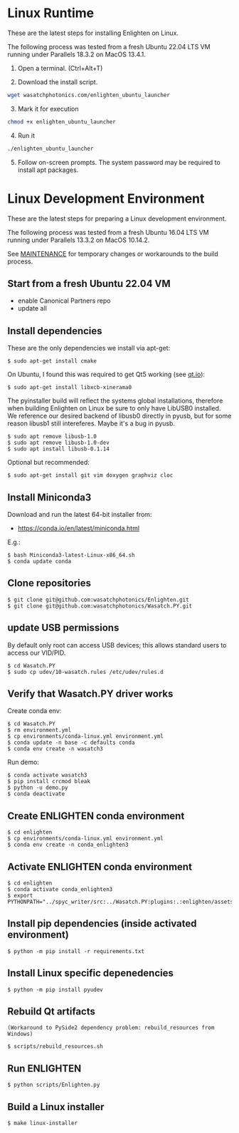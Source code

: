 # Linux Runtime

These are the latest steps for installing Enlighten on Linux.

The following process was tested from a fresh Ubuntu 22.04 LTS VM running under Parallels 18.3.2 on MacOS 13.4.1.

1. Open a terminal. (Ctrl+Alt+T)

2. Download the install script.

```bash
wget wasatchphotonics.com/enlighten_ubuntu_launcher
```

3. Mark it for execution

```bash
chmod +x enlighten_ubuntu_launcher
```

4. Run it

```bash
./enlighten_ubuntu_launcher
```

5. Follow on-screen prompts. The system password may be required to install apt packages.

# Linux Development Environment

These are the latest steps for preparing a Linux development environment.

The following process was tested from a fresh Ubuntu 16.04 LTS VM running under
Parallels 13.3.2 on MacOS 10.14.2.

See [MAINTENANCE](MAINTENANCE.md) for temporary changes or workarounds to
the build process.

## Start from a fresh Ubuntu 22.04 VM

- enable Canonical Partners repo
- update all

## Install dependencies

These are the only dependencies we install via apt-get:

    $ sudo apt-get install cmake 

On Ubuntu, I found this was required to get Qt5 working
(see [qt.io](https://forum.qt.io/topic/93247/qt-qpa-plugin-could-not-load-the-qt-platform-plugin-xcb-in-even-though-it-was-found)):

    $ sudo apt-get install libxcb-xinerama0

The pyinstaller build will reflect the systems global installations, therefore when building Enlighten on Linux be sure to only have LibUSB0 installed. We reference our desired backend of libusb0 directly in pyusb, but for some reason libusb1 still intereferes. Maybe it's a bug in pyusb.

    $ sudo apt remove libusb-1.0
    $ sudo apt remove libusb-1.0-dev
    $ sudo apt install libusb-0.1.14

Optional but recommended:

    $ sudo apt-get install git vim doxygen graphviz cloc

## Install Miniconda3

Download and run the latest 64-bit installer from:

- https://conda.io/en/latest/miniconda.html

E.g.:

    $ bash Miniconda3-latest-Linux-x86_64.sh
    $ conda update conda

## Clone repositories

    $ git clone git@github.com:wasatchphotonics/Enlighten.git
    $ git clone git@github.com:wasatchphotonics/Wasatch.PY.git

## update USB permissions

By default only root can access USB devices; this allows standard users to access
our VID/PID.

    $ cd Wasatch.PY
    $ sudo cp udev/10-wasatch.rules /etc/udev/rules.d

## Verify that Wasatch.PY driver works

Create conda env:

    $ cd Wasatch.PY
    $ rm environment.yml
    $ cp environments/conda-linux.yml environment.yml
    $ conda update -n base -c defaults conda
    $ conda env create -n wasatch3

Run demo:

    $ conda activate wasatch3
    $ pip install crcmod bleak
    $ python -u demo.py
    $ conda deactivate

## Create ENLIGHTEN conda environment

    $ cd enlighten
    $ cp environments/conda-linux.yml environment.yml
    $ conda env create -n conda_enlighten3  

## Activate ENLIGHTEN conda environment

    $ cd enlighten
    $ conda activate conda_enlighten3
    $ export PYTHONPATH="../spyc_writer/src:../Wasatch.PY:plugins:.:enlighten/assets/uic_qrc"

## Install pip dependencies (inside activated environment)

    $ python -m pip install -r requirements.txt

## Install Linux specific depenedencies

    $ python -m pip install pyudev

## Rebuild Qt artifacts

    (Workaround to PySide2 dependency problem: rebuild_resources from Windows)

    $ scripts/rebuild_resources.sh

## Run ENLIGHTEN

    $ python scripts/Enlighten.py

## Build a Linux installer

    $ make linux-installer
